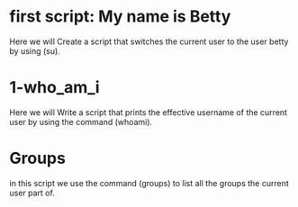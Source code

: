 # first script: My name is Betty
Here we will Create a script that switches the current user to the user betty by using (su).
# 1-who_am_i
Here we will Write a script that prints the effective username of the current user by using the command (whoami).
# Groups
in this script we use the command (groups) to list all the groups the current user part of.
